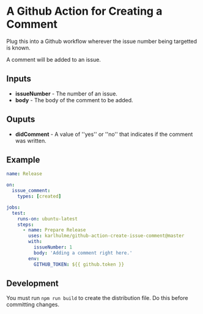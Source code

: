 # A Github Action for Creating a Comment

Plug this into a Github workflow wherever the issue number being targetted is known.

A comment will be added to an issue.

## Inputs

* **issueNumber** - The number of an issue.
* **body** - The body of the comment to be added.

## Ouputs

* **didComment** - A value of ''yes'' or ''no'' that indicates if the comment was written.

## Example

```yml
name: Release

on:
  issue_comment:
    types: [created]

jobs:
  test:
    runs-on: ubuntu-latest
    steps:
      - name: Prepare Release
        uses: karlhulme/github-action-create-issue-comment@master
        with:
          issueNumber: 1
          body: 'Adding a comment right here.'
        env:
          GITHUB_TOKEN: ${{ github.token }}
```

## Development

You must run `npm run build` to create the distribution file.  Do this before committing changes.
